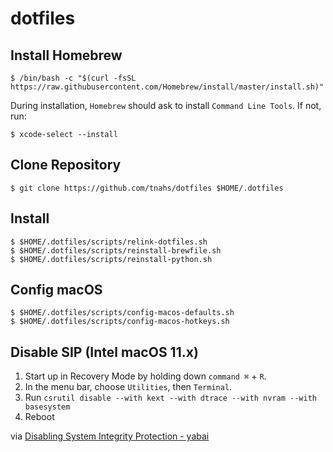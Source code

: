 # dotfiles

## Install Homebrew

```console
$ /bin/bash -c "$(curl -fsSL https://raw.githubusercontent.com/Homebrew/install/master/install.sh)"
```

During installation, `Homebrew` should ask to install `Command Line Tools`. If not, run:

```console
$ xcode-select --install
```

## Clone Repository

```console
$ git clone https://github.com/tnahs/dotfiles $HOME/.dotfiles
```

## Install

```console
$ $HOME/.dotfiles/scripts/relink-dotfiles.sh
$ $HOME/.dotfiles/scripts/reinstall-brewfile.sh
$ $HOME/.dotfiles/scripts/reinstall-python.sh
```

## Config macOS

```console
$ $HOME/.dotfiles/scripts/config-macos-defaults.sh
$ $HOME/.dotfiles/scripts/config-macos-hotkeys.sh
```

## Disable SIP (Intel macOS 11.x)

1. Start up in Recovery Mode by holding down `command ⌘` + `R`.
2. In the menu bar, choose `Utilities`, then `Terminal`.
3. Run `csrutil disable --with kext --with dtrace --with nvram --with basesystem`
4. Reboot

via [Disabling System Integrity Protection - yabai](https://github.com/koekeishiya/yabai/wiki/Disabling-System-Integrity-Protection#how-do-i-disable-system-integrity-protection)
